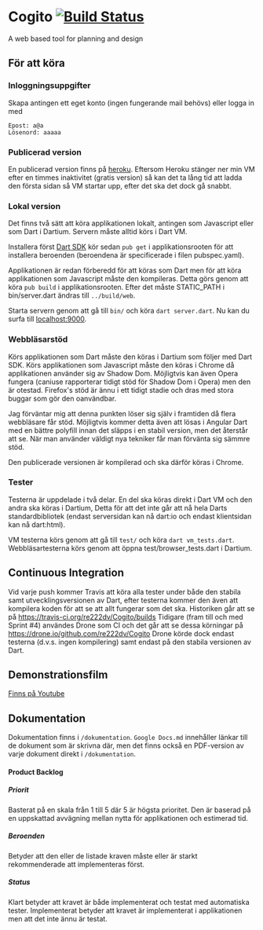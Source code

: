 Cogito [![Build Status](https://travis-ci.org/re222dv/Cogito.svg?branch=master)](https://travis-ci.org/re222dv/Cogito)
======

A web based tool for planning and design

## För att köra
### Inloggningsuppgifter
Skapa antingen ett eget konto (ingen fungerande mail behövs) eller logga in med

    Epost: a@a
    Lösenord: aaaaa

### Publicerad version
En publicerad version finns på [heroku](http://re222dv-cogito.herokuapp.com/). Eftersom Heroku
stänger ner min VM efter en timmes inaktivitet (gratis version) så kan det ta lång tid att ladda
den första sidan så VM startar upp, efter det ska det dock gå snabbt.

### Lokal version
Det finns två sätt att köra applikationen lokalt, antingen som Javascript eller som Dart i Dartium.
Servern måste alltid körs i Dart VM.

Installera först [Dart SDK](https://www.dartlang.org/tools/download.html) kör sedan `pub get` i
applikationsrooten för att installera beroenden (beroendena är specificerade i filen pubspec.yaml).

Applikationen är redan förberedd för att köras som Dart men för att köra applikationen som Javascript
måste den kompileras. Detta görs genom att köra `pub build` i applikationsrooten. Efter det måste
STATIC_PATH i bin/server.dart ändras till `../build/web`.

Starta servern genom att gå till `bin/` och köra `dart server.dart`. Nu kan du surfa till
[localhost:9000](http://localhost:9000). 

### Webbläsarstöd
Körs applikationen som Dart måste den köras i Dartium som följer med Dart SDK.
Körs applikationen som Javascript måste den köras i Chrome då applikationen använder sig av Shadow Dom.
Möjligtvis kan även Opera fungera (caniuse rapporterar tidigt stöd för Shadow Dom i Opera) men den är
otestad. Firefox's stöd är ännu i ett tidigt stadie och dras med stora buggar som gör den oanvändbar.

Jag förväntar mig att denna punkten löser sig själv i framtiden då flera webbläsare får stöd. Möjligtvis
kommer detta även att lösas i Angular Dart med en bättre polyfill innan det släpps i en stabil version,
men det återstår att se. När man använder väldigt nya tekniker får man förvänta sig sämmre stöd.

Den publicerade versionen är kompilerad och ska därför köras i Chrome.

### Tester
Testerna är uppdelade i två delar. En del ska köras direkt i Dart VM och den andra ska köras i Dartium,
Detta för att det inte går att nå hela Darts standardbibliotek (endast serversidan kan nå dart:io och
endast klientsidan kan nå dart:html).

VM testerna körs genom att gå till `test/` och köra `dart vm_tests.dart`. Webbläsartesterna körs genom
att öppna test/browser_tests.dart i Dartium.

## Continuous Integration
Vid varje push kommer Travis att köra alla tester under både den stabila samt utvecklingsversionen
av Dart, efter testerna kommer den även att kompilera koden för att se att allt fungerar som det ska.
Historiken går att se på https://travis-ci.org/re222dv/Cogito/builds
Tidigare (fram till och med Sprint #4) användes Drone som CI och det går att se dessa körningar på
https://drone.io/github.com/re222dv/Cogito
Drone körde dock endast testerna (d.v.s. ingen kompilering) samt endast på den stabila versionen av Dart.

## Demonstrationsfilm
[Finns på Youtube](http://youtu.be/XKqTwt-qIM0)

## Dokumentation
Dokumentation finns i `/dokumentation`.
`Google Docs.md` innehåller länkar till de dokument som är skrivna där, men det finns också en PDF-version
av varje dokument direkt i `/dokumentation`.

#### Product Backlog
##### Priorit
Basterat på en skala från 1 till 5 där 5 är högsta prioritet. Den är baserad på en uppskattad avvägning
mellan nytta för applikationen och estimerad tid.

##### Beroenden
Betyder att den eller de listade kraven måste eller är starkt rekommenderade att implementeras först.

##### Status
Klart betyder att kravet är både implementerat och testat med automatiska tester.
Implementerat betyder att kravet är implementerat i applikationen men att det inte ännu är testat.
